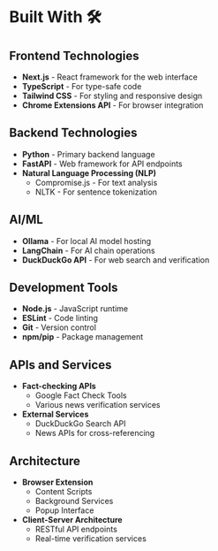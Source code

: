 # Built With 🛠️

## Frontend Technologies
- **Next.js** - React framework for the web interface
- **TypeScript** - For type-safe code
- **Tailwind CSS** - For styling and responsive design
- **Chrome Extensions API** - For browser integration

## Backend Technologies
- **Python** - Primary backend language
- **FastAPI** - Web framework for API endpoints
- **Natural Language Processing (NLP)**
  - Compromise.js - For text analysis
  - NLTK - For sentence tokenization

## AI/ML
- **Ollama** - For local AI model hosting
- **LangChain** - For AI chain operations
- **DuckDuckGo API** - For web search and verification

## Development Tools
- **Node.js** - JavaScript runtime
- **ESLint** - Code linting
- **Git** - Version control
- **npm/pip** - Package management

## APIs and Services
- **Fact-checking APIs**
  - Google Fact Check Tools
  - Various news verification services
- **External Services**
  - DuckDuckGo Search API
  - News APIs for cross-referencing

## Architecture
- **Browser Extension**
  - Content Scripts
  - Background Services
  - Popup Interface
- **Client-Server Architecture**
  - RESTful API endpoints
  - Real-time verification services
